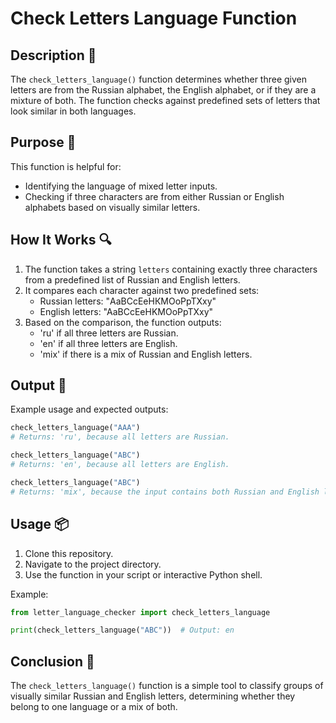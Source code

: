 # Check Letters Language Function

## Description 📝

The `check_letters_language()` function determines whether three given letters are from the Russian alphabet, the English alphabet, or if they are a mixture of both.
The function checks against predefined sets of letters that look similar in both languages.

## Purpose 🎯

This function is helpful for:

-   Identifying the language of mixed letter inputs.
-   Checking if three characters are from either Russian or English alphabets based on visually similar letters.

## How It Works 🔍

1. The function takes a string `letters` containing exactly three characters from a predefined list of Russian and English letters.
2. It compares each character against two predefined sets:
    - Russian letters: "АаВСсЕеНКМОоРрТХху"
    - English letters: "AaBCcEeHKMOoPpTXxy"
3. Based on the comparison, the function outputs:
    - 'ru' if all three letters are Russian.
    - 'en' if all three letters are English.
    - 'mix' if there is a mix of Russian and English letters.

## Output 📜

Example usage and expected outputs:

```python
check_letters_language("ААА")
# Returns: 'ru', because all letters are Russian.

check_letters_language("ABC")
# Returns: 'en', because all letters are English.

check_letters_language("АBC")
# Returns: 'mix', because the input contains both Russian and English letters.
```

## Usage 📦

1. Clone this repository.
2. Navigate to the project directory.
3. Use the function in your script or interactive Python shell.

Example:

```python
from letter_language_checker import check_letters_language

print(check_letters_language("ABC"))  # Output: en
```

## Conclusion 🚀

The `check_letters_language()` function is a simple tool to classify groups of visually similar Russian and English letters, determining whether they belong to one language or a mix of both.
